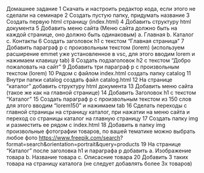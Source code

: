 Домашнее задание
1
Скачать и настроить редактор кода, если этого не сделали на семинаре
2
Создать пустую папку, придумать название
3
Создать первую html страницу (index.html)
4
Добавить структуру html документа
5
Добавить меню сайта (Меню сайта должно быть на каждой странице, оно
должно быть одинаковым)
a.
Главная
b.
Каталог
c.
Контакты
6
Создать заголовок h1 с текстом “Главная страница”
7
Добавить параграф p с произвольным текстом (lorem) (используем расширение
emmet уже установленное в vsc, для этого вводим lorem и нажимаем клавишу
tab)
8
Создать подзаголовок h2 с текстом “Добро пожаловать на сайт”
9
Добавить три параграф p с произвольным текстом (lorem)
10 Рядом с файлом index.html создать папку catalog
11 Внутри папки catalog создать файл catalog.html
12 На странице “каталог” добавить структуру html документа
13 Добавить меню сайта (такое же как на главной странице)
14 Добавить Заголовок h1 с текстом “Каталог”
15 Создать параграф p с произвольным текстом из 150 слов для этого вводим
“lorem150” и нажимаем tab
16 Сделать переходы с главной страницы на страницу каталог, при нажатии на
меню сайта и переход со страницы каталог на главную страницу
17 Создать папку img и разместить ее рядом с index.html
18 Добавить в папку img произвольные фотографии товаров, по вашей тематике
можно выбрать любое фото https://www.freepik.com/search?
format=search&orientation=portrait&query=products
19 На странице “Каталог” после заголовка h1 и параграфа p добавить
a.
Изображение товара
b.
Название товара
c.
Описасние товара
20 Добавить 3 таких товара на страницу каталога (не следует добавлять более 3х
товаров)
